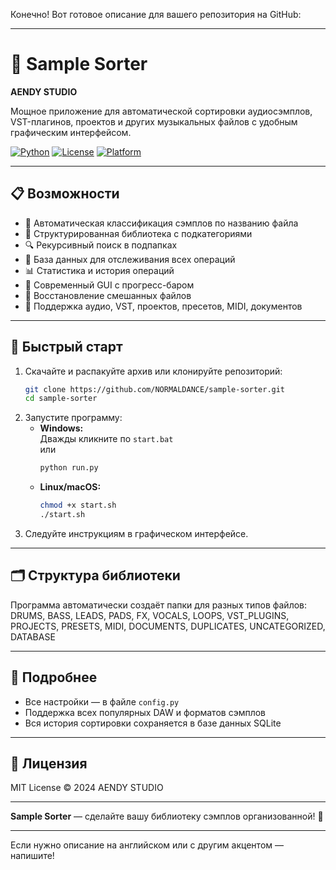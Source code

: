 Конечно! Вот готовое описание для вашего репозитория на GitHub:

---

# 🎵 Sample Sorter

**AENDY STUDIO**

Мощное приложение для автоматической сортировки аудиосэмплов, VST-плагинов, проектов и других музыкальных файлов с удобным графическим интерфейсом.

[![Python](https://img.shields.io/badge/Python-3.7+-blue.svg)](https://www.python.org/downloads/)
[![License](https://img.shields.io/badge/License-MIT-green.svg)](LICENSE)
[![Platform](https://img.shields.io/badge/Platform-Windows%20%7C%20Linux%20%7C%20macOS-lightgrey.svg)](https://www.python.org/)

---

## 📋 Возможности

- 🎯 Автоматическая классификация сэмплов по названию файла
- 📁 Структурированная библиотека с подкатегориями
- 🔍 Рекурсивный поиск в подпапках
- 💾 База данных для отслеживания всех операций
- 📊 Статистика и история операций
- 🎨 Современный GUI с прогресс-баром
- 🔄 Восстановление смешанных файлов
- 🎵 Поддержка аудио, VST, проектов, пресетов, MIDI, документов

---

## 🚀 Быстрый старт

1. Скачайте и распакуйте архив или клонируйте репозиторий:
   ```bash
   git clone https://github.com/NORMALDANCE/sample-sorter.git
   cd sample-sorter
   ```
2. Запустите программу:
   - **Windows:**  
     Дважды кликните по `start.bat`  
     или  
     ```bash
     python run.py
     ```
   - **Linux/macOS:**  
     ```bash
     chmod +x start.sh
     ./start.sh
     ```
3. Следуйте инструкциям в графическом интерфейсе.

---

## 🗂️ Структура библиотеки

Программа автоматически создаёт папки для разных типов файлов:  
DRUMS, BASS, LEADS, PADS, FX, VOCALS, LOOPS, VST_PLUGINS, PROJECTS, PRESETS, MIDI, DOCUMENTS, DUPLICATES, UNCATEGORIZED, DATABASE

---

## 📖 Подробнее

- Все настройки — в файле `config.py`
- Поддержка всех популярных DAW и форматов сэмплов
- Вся история сортировки сохраняется в базе данных SQLite

---

## 📄 Лицензия

MIT License © 2024 AENDY STUDIO

---

**Sample Sorter** — сделайте вашу библиотеку сэмплов организованной! 🎵

---

Если нужно описание на английском или с другим акцентом — напишите!
